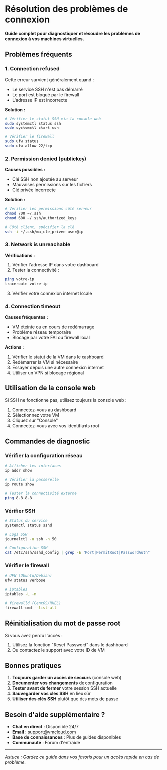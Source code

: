 # Résolution des problèmes de connexion

**Guide complet pour diagnostiquer et résoudre les problèmes de connexion à vos machines virtuelles.**

## Problèmes fréquents

### 1. Connection refused

Cette erreur survient généralement quand :
- Le service SSH n'est pas démarré
- Le port est bloqué par le firewall
- L'adresse IP est incorrecte

**Solution :**
```bash
# Vérifier le statut SSH via la console web
sudo systemctl status ssh
sudo systemctl start ssh

# Vérifier le firewall
sudo ufw status
sudo ufw allow 22/tcp
```

### 2. Permission denied (publickey)

**Causes possibles :**
- Clé SSH non ajoutée au serveur
- Mauvaises permissions sur les fichiers
- Clé privée incorrecte

**Solution :**
```bash
# Vérifier les permissions côté serveur
chmod 700 ~/.ssh
chmod 600 ~/.ssh/authorized_keys

# Côté client, spécifier la clé
ssh -i ~/.ssh/ma_cle_privee user@ip
```

### 3. Network is unreachable

**Vérifications :**
1. Vérifier l'adresse IP dans votre dashboard
2. Tester la connectivité :
```bash
ping votre-ip
traceroute votre-ip
```
3. Vérifier votre connexion internet locale

### 4. Connection timeout

**Causes fréquentes :**
- VM éteinte ou en cours de redémarrage
- Problème réseau temporaire
- Blocage par votre FAI ou firewall local

**Actions :**
1. Vérifier le statut de la VM dans le dashboard
2. Redémarrer la VM si nécessaire
3. Essayer depuis une autre connexion internet
4. Utiliser un VPN si blocage régional

## Utilisation de la console web

Si SSH ne fonctionne pas, utilisez toujours la console web :

1. Connectez-vous au dashboard
2. Sélectionnez votre VM
3. Cliquez sur "Console"
4. Connectez-vous avec vos identifiants root

## Commandes de diagnostic

### Vérifier la configuration réseau
```bash
# Afficher les interfaces
ip addr show

# Vérifier la passerelle
ip route show

# Tester la connectivité externe
ping 8.8.8.8
```

### Vérifier SSH
```bash
# Status du service
systemctl status sshd

# Logs SSH
journalctl -u ssh -n 50

# Configuration SSH
cat /etc/ssh/sshd_config | grep -E "Port|PermitRoot|PasswordAuth"
```

### Vérifier le firewall
```bash
# UFW (Ubuntu/Debian)
ufw status verbose

# iptables
iptables -L -n

# firewalld (CentOS/RHEL)
firewall-cmd --list-all
```

## Réinitialisation du mot de passe root

Si vous avez perdu l'accès :

1. Utilisez la fonction "Reset Password" dans le dashboard
2. Ou contactez le support avec votre ID de VM

## Bonnes pratiques

1. **Toujours garder un accès de secours** (console web)
2. **Documenter vos changements** de configuration
3. **Tester avant de fermer** votre session SSH actuelle
4. **Sauvegarder vos clés SSH** en lieu sûr
5. **Utiliser des clés SSH** plutôt que des mots de passe

## Besoin d'aide supplémentaire ?

- **Chat en direct** : Disponible 24/7
- **Email** : support@vmcloud.com
- **Base de connaissances** : Plus de guides disponibles
- **Communauté** : Forum d'entraide

---

*Astuce : Gardez ce guide dans vos favoris pour un accès rapide en cas de problème.*